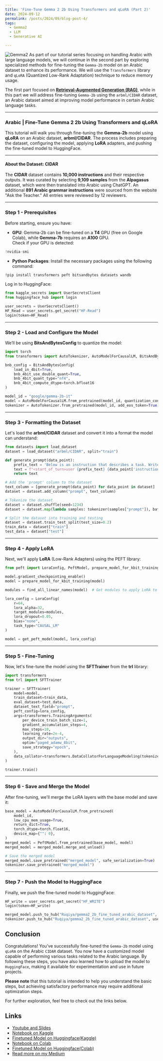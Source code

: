 ```yaml
---
title: 'Fine-Tune Gemma 2 2b Using Transformers and qLoRA (Part 2)'
date: 2024-09-12
permalink: /posts/2024/09/blog-post-4/
tags:
  - Gemma2
  - LLM
  - Generative AI

---
```

![Gemma2](https://raw.githubusercontent.com/Ruqyai/ruqyai.github.io/main/images/gemma2.png)
As part of our tutorial series focusing on handling Arabic with large language models, we will continue in the second part by exploring specialized methods for fine-tuning the `Gemma-2b` model on an Arabic dataset to enhance its performance. We will use the `Transformers` library and `qLoRA` (Quantized Low-Rank Adaptation) technique to reduce memory usage.

The first part focused on **[Retrieval-Augmented Generation (RAG)](https://ruqyai.github.io/posts/2024/07/blog-post-3/)**, while in this part we will address fine-tuning `Gemma-2b` using the `arbml/CIDAR` dataset, an Arabic dataset aimed at improving model performance in certain Arabic language tasks.

---

### Arabic | Fine-Tune Gemma 2 2b Using Transformers and qLoRA

This tutorial will walk you through fine-tuning the **Gemma-2b** model using **qLoRA** on an Arabic dataset, **arbml/CIDAR**. The process includes preparing the dataset, configuring the model, applying **LoRA** adapters, and pushing the fine-tuned model to HuggingFace.

---

#### About the Dataset: CIDAR
The **CIDAR** dataset contains **10,000 instructions** and their respective outputs. It was curated by selecting **9,109 samples** from the **Alpagasus** dataset, which were then translated into Arabic using ChatGPT. An additional **891 Arabic grammar instructions** were sourced from the website "Ask the Teacher." All entries were reviewed by 12 reviewers.

---

### Step 1 - Prerequisites

Before starting, ensure you have:

- **GPU**: Gemma-2b can be fine-tuned on a **T4** GPU (free on Google Colab), while **Gemma-7b** requires an **A100** GPU.  
Check if your GPU is detected:

```python
!nvidia-smi
```
- **Python Packages**: Install the necessary packages using the following command:

```bash
!pip install transformers peft bitsandbytes datasets wandb
```

Log in to HuggingFace:

```python
from kaggle_secrets import UserSecretsClient
from huggingface_hub import login

user_secrets = UserSecretsClient()
HF_Read = user_secrets.get_secret("HF-Read")
login(token=HF_Read)
```

---

### Step 2 - Load and Configure the Model

We’ll be using **BitsAndBytesConfig** to quantize the model:

```python
import torch
from transformers import AutoTokenizer, AutoModelForCausalLM, BitsAndBytesConfig

bnb_config = BitsAndBytesConfig(
    load_in_4bit=True,
    bnb_4bit_use_double_quant=True,
    bnb_4bit_quant_type="nf4",
    bnb_4bit_compute_dtype=torch.bfloat16
)

model_id = "google/gemma-2b-it"
model = AutoModelForCausalLM.from_pretrained(model_id, quantization_config=bnb_config, device_map={"": 0})
tokenizer = AutoTokenizer.from_pretrained(model_id, add_eos_token=True)
```

---

### Step 3 - Formatting the Dataset

Let's load the **arbml/CIDAR** dataset and convert it into a format the model can understand:

```python
from datasets import load_dataset
dataset = load_dataset("arbml/CIDAR", split="train")

def generate_prompt(data_point):
    prefix_text = 'Below is an instruction that describes a task. Write a response that appropriately completes the request.\n\n'
    text = f"<start_of_turn>user {prefix_text} {data_point['instruction']} <end_of_turn>\n<start_of_turn>model {data_point['output']} <end_of_turn>"
    return text

# Add the 'prompt' column to the dataset
text_column = [generate_prompt(data_point) for data_point in dataset]
dataset = dataset.add_column("prompt", text_column)

# Tokenize the dataset
dataset = dataset.shuffle(seed=1234)
dataset = dataset.map(lambda samples: tokenizer(samples["prompt"]), batched=True)

# Split the dataset into training and testing
dataset = dataset.train_test_split(test_size=0.2)
train_data = dataset["train"]
test_data = dataset["test"]
```

---

### Step 4 - Apply LoRA

Next, we'll apply **LoRA** (Low-Rank Adapters) using the PEFT library:

```python
from peft import LoraConfig, PeftModel, prepare_model_for_kbit_training, get_peft_model

model.gradient_checkpointing_enable()
model = prepare_model_for_kbit_training(model)

modules = find_all_linear_names(model)  # Get modules to apply LoRA to

lora_config = LoraConfig(
    r=64,
    lora_alpha=32,
    target_modules=modules,
    lora_dropout=0.05,
    bias="none",
    task_type="CAUSAL_LM"
)

model = get_peft_model(model, lora_config)
```

---

### Step 5 - Fine-Tuning

Now, let's fine-tune the model using the **SFTTrainer** from the **trl** library:

```python
import transformers
from trl import SFTTrainer

trainer = SFTTrainer(
    model=model,
    train_dataset=train_data,
    eval_dataset=test_data,
    dataset_text_field="prompt",
    peft_config=lora_config,
    args=transformers.TrainingArguments(
        per_device_train_batch_size=1,
        gradient_accumulation_steps=4,
        max_steps=10,
        learning_rate=2e-4,
        output_dir="outputs",
        optim="paged_adamw_8bit",
        save_strategy="epoch",
    ),
    data_collator=transformers.DataCollatorForLanguageModeling(tokenizer, mlm=False),
)

trainer.train()
```

---

### Step 6 - Save and Merge the Model

After fine-tuning, we'll merge the LoRA layers with the base model and save it:

```python
base_model = AutoModelForCausalLM.from_pretrained(
    model_id,
    low_cpu_mem_usage=True,
    return_dict=True,
    torch_dtype=torch.float16,
    device_map={"": 0},
)
merged_model = PeftModel.from_pretrained(base_model, model)
merged_model = merged_model.merge_and_unload()

# Save the merged model
merged_model.save_pretrained("merged_model", safe_serialization=True)
tokenizer.save_pretrained("merged_model")
```

---

### Step 7 - Push the Model to HuggingFace

Finally, we push the fine-tuned model to HuggingFace:

```python
HF_write = user_secrets.get_secret("HF_WRITE")
login(token=HF_write)

merged_model.push_to_hub("Ruqiya/gemma2_2b_fine_tuned_arabic_dataset", use_auth_token=True)
tokenizer.push_to_hub("Ruqiya/gemma2_2b_fine_tuned_arabic_dataset", use_auth_token=True)
```

## Conclusion

Congratulations! You’ve successfully fine-tuned the `Gemma-2b` model using `qLoRA` on the Arabic `CIDAR` dataset. You now have a customized model capable of performing various tasks related to the Arabic language. By following these steps, you have also learned how to upload the model to `HuggingFace`, making it available for experimentation and use in future projects.

**Please note** that this tutorial is intended to help you understand the basic steps, but achieving satisfactory performance may require additional optimization steps.

For further exploration, feel free to check out the links below.

## Links
- [Youtube and Slides](https://ruqyai.github.io/talks/2024-09-12-talk)
- [Notebook on Kaggle](https://www.kaggle.com/code/ruqiyas/arabic-finetune-gemma2-2b-using-transformers-qlora/)
- [Finetuned Model on Huggingface(Kaggle)](https://huggingface.co/Ruqiya/gemma2_2b_fine_tuned_arabic_dataset)  
- [Notebook on Colab](http://bit.ly/gemma-HF)
- [Finetuned Model on Huggingface(Colab)](https://huggingface.co/Ruqiya/Fine-Tuning-Gemma-2b-it-for-Arabic)
- [Read more on my Medium](https://medium.com/@rbinsafi/fine-tune-gemma-2-2b-using-transformers-and-qlora-part-2-946b642951af)


